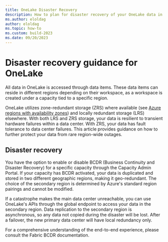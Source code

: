 ```yaml
---
title: OneLake Disaster Recovery
description: How to plan for disaster recovery of your OneLake data in Microsoft Fabric.
ms.author: eloldag
author: eloldag
ms.topic: how-to
ms.custom: build-2023
ms.date: 09/20/2023
---
```


# Disaster recovery guidance for OneLake

All data in OneLake is accessed through data items. These data items can reside in different regions depending on their workspace, as a workspace is created under a capacity tied to a specific region. 

OneLake utilizes zone-redundant storage (ZRS) where available (see [Azure regions with availability zones](/azure/reliability/availability-zones-service-support#azure-regions-with-availability-zone-support)) and locally redundant storage (LRS) elsewhere. With both LRS and ZRS storage, your data is resilient to transient hardware failures within a data center. With ZRS, your data has fault tolerance to data center failures. This article provides guidance on how to further protect your data from rare region-wide outages.

## Disaster recovery

You have the option to enable or disable BCDR (Business Continuity and Disaster Recovery) for a specific capacity through the Capacity Admin Portal. If your capacity has BCDR activated, your data is duplicated and stored in two different geographic regions, making it geo-redundant. The choice of the secondary region is determined by Azure's standard region pairings and cannot be modified.

If a catastrophe makes the main data center unreachable, you can use OneLake's APIs through the global endpoint to access your data in the secondary region. Data replication to the secondary region is asynchronous, so any data not copied during the disaster will be lost. After a failover, the new primary data center will have local redundancy only.

For a comprehensive understanding of the end-to-end experience, please consult the Fabric BCDR documentation.
